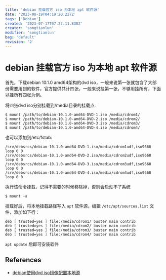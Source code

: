 ```yaml
---
title: 'debian 挂载官方 iso 为本地 apt 软件源'
date: '2023-08-19T04:19:20.227Z'
tags: ['Debian']
created: '2023-07-17T07:27:11.838Z'
creator: 'songtianlun'
modifier: 'songtianlun'
bag: 'default'
revision: '2'
---
```


<!-- Exported from TiddlyWiki at 12:19, 19th 八月 2023 -->

# debian 挂载官方 iso 为本地 apt 软件源

首先，下载debian 10.1.0 amd64架构的dvd iso，一般来说第一张就包含了大部份需要用到的软件，官方提供共计四张，一般来说挂第一张，不够用挂所有，下面以挂所有四张为例。

将四张dvd iso分别挂载到/media目录的挂载点:

```
$ mount /path/to/debian-10.1.0-amd64-DVD-1.iso /media/cdrom1/
$ mount /path/to/debian-10.1.0-amd64-DVD-2.iso /media/cdrom2/
$ mount /path/to/debian-10.1.0-amd64-DVD-3.iso /media/cdrom3/
$ mount /path/to/debian-10.1.0-amd64-DVD-4.iso /media/cdrom4/
```

也可以添加到/etc/fstab:

```
/srv/debsrcs/debian-10.1.0-amd64-DVD-1.iso/media/cdrom1udf,iso9660 loop 0 0
/srv/debsrcs/debian-10.1.0-amd64-DVD-2.iso/media/cdrom2udf,iso9660 loop 0 0
/srv/debsrcs/debian-10.1.0-amd64-DVD-3.iso/media/cdrom3udf,iso9660 loop 0 0
/srv/debsrcs/debian-10.1.0-amd64-DVD-4.iso/media/cdrom4udf,iso9660 loop 0 0
```

执行该命令挂载，记得不需要的时候移除掉，否则会启动不了系统

```
$ mount -a
```

挂载好后，将本地挂载路径写入 `apt` 软件源，编辑 `/etc/apt/sources.list` 文件，添加如下行：

```
deb [ trusted=yes ] file:/media/cdrom1/ buster main contrib 
deb [ trusted=yes ] file:/media/cdrom2/ buster main contrib 
deb [ trusted=yes ] file:/media/cdrom3/ buster main contrib 
deb [ trusted=yes ] file:/media/cdrom4/ buster main contrib
```

`apt update` 后即可安装软件

## References

* [debian使用dvd iso镜像配置本地源](https://openwares.net/2020/05/19/debian-use-dvd-iso-set-apt-source/)